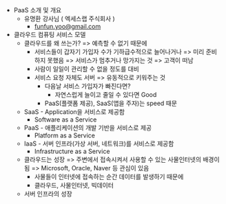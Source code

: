 - PaaS 소개 및 개요 
  - 유명환 강사님 ( 엑세스랩 주식회사 )
    - funfun.yoo@gmail.com
- 클라우드 컴퓨팅 서비스 모델
  - 클라우드를 왜 쓰는가? => 예측할 수 없기 때문에
    - 서비스들이 갑자기 가입자 수가 기하급수적으로 늘어나거나 => 미리 준비하지 못했음 => 서비스가 멈추거나 망가지는 것 => 고객이 떠남
    - 사람이 일일이 관리할 수 없을 정도를 대비
    - 서비스 요청 자체도 서버 => 유동적으로 키워주는 것 
      - 다음날 서비스 가입자가 빠진다면?
        - 자연스럽게 늘이고 줄일 수 있다면 Good
      - PaaS(플랫폼 제공), SaaS(앱을 주자)는 speed 때문
  - SaaS - Application을 서비스로 제공함
    - Software as a Service
  - PaaS - 애플리케이션의 개발 기반을 서비스로 제공
    - Platform as a Service
  - IaaS - 서버 인프라(가상 서버, 네트워크)를 서비스로 제공함
    - Infrastructure as a Service 
  - 클라우드는 성장 => 주변에서 접속시켜서 사용할 수 있는 사물인터넷의 배경이 됨 => Microsoft, Oracle, Naver 등 관심이 있음
    - 사물들이 인터넷에 접속하는 순간 데이터를 발생하기 때문에 
    - 클라우드, 사물인터넷, 빅데이터 
  - 서버 인프라의 성장 

